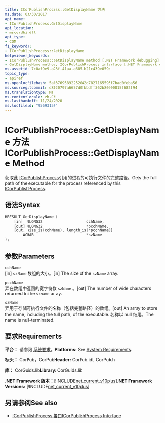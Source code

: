 ```yaml
---
title: ICorPublishProcess::GetDisplayName 方法
ms.date: 03/30/2017
api_name:
- ICorPublishProcess.GetDisplayName
api_location:
- mscordbi.dll
api_type:
- COM
f1_keywords:
- ICorPublishProcess::GetDisplayName
helpviewer_keywords:
- ICorPublishProcess::GetDisplayName method [.NET Framework debugging]
- GetDisplayName method, ICorPublishProcess interface [.NET Framework debugging]
ms.assetid: 7c0af9e9-a73f-41aa-a685-b21c439e059d
topic_type:
- apiref
ms.openlocfilehash: 5a037695892252042d7827165595f7bad0feba56
ms.sourcegitcommit: d8020797a6657d0fbbdff362b80300815f682f94
ms.translationtype: MT
ms.contentlocale: zh-CN
ms.lasthandoff: 11/24/2020
ms.locfileid: "95693159"
---
```

# <a name="icorpublishprocessgetdisplayname-method"></a><span data-ttu-id="90979-102">ICorPublishProcess::GetDisplayName 方法</span><span class="sxs-lookup"><span data-stu-id="90979-102">ICorPublishProcess::GetDisplayName Method</span></span>

<span data-ttu-id="90979-103">获取此 [ICorPublishProcess](icorpublishprocess-interface.md)引用的进程的可执行文件的完整路径。</span><span class="sxs-lookup"><span data-stu-id="90979-103">Gets the full path of the executable for the process referenced by this [ICorPublishProcess](icorpublishprocess-interface.md).</span></span>  
  
## <a name="syntax"></a><span data-ttu-id="90979-104">语法</span><span class="sxs-lookup"><span data-stu-id="90979-104">Syntax</span></span>  
  
```cpp  
HRESULT GetDisplayName (  
    [in]  ULONG32                    cchName,
    [out] ULONG32                    *pcchName,  
    [out, size_is(cchName), length_is(*pcchName)]
        WCHAR                        *szName  
);  
```  
  
## <a name="parameters"></a><span data-ttu-id="90979-105">参数</span><span class="sxs-lookup"><span data-stu-id="90979-105">Parameters</span></span>  

 `cchName`  
 <span data-ttu-id="90979-106">[in] `szName` 数组的大小。</span><span class="sxs-lookup"><span data-stu-id="90979-106">[in] The size of the `szName` array.</span></span>  
  
 `pcchName`  
 <span data-ttu-id="90979-107">弄在数组中返回的宽字符数 `szName` 。</span><span class="sxs-lookup"><span data-stu-id="90979-107">[out] The number of wide characters returned in the `szName` array.</span></span>  
  
 `szName`  
 <span data-ttu-id="90979-108">弄用于存储可执行文件的名称（包括完整路径）的数组。</span><span class="sxs-lookup"><span data-stu-id="90979-108">[out] An array to store the name, including the full path, of the executable.</span></span> <span data-ttu-id="90979-109">名称以 null 结尾。</span><span class="sxs-lookup"><span data-stu-id="90979-109">The name is null-terminated.</span></span>  
  
## <a name="requirements"></a><span data-ttu-id="90979-110">要求</span><span class="sxs-lookup"><span data-stu-id="90979-110">Requirements</span></span>  

 <span data-ttu-id="90979-111">**平台：** 请参阅 [系统要求](../../get-started/system-requirements.md)。</span><span class="sxs-lookup"><span data-stu-id="90979-111">**Platforms:** See [System Requirements](../../get-started/system-requirements.md).</span></span>  
  
 <span data-ttu-id="90979-112">**标头：** CorPub，CorPub</span><span class="sxs-lookup"><span data-stu-id="90979-112">**Header:** CorPub.idl, CorPub.h</span></span>  
  
 <span data-ttu-id="90979-113">**库：** CorGuids.lib</span><span class="sxs-lookup"><span data-stu-id="90979-113">**Library:** CorGuids.lib</span></span>  
  
 <span data-ttu-id="90979-114">**.NET Framework 版本：**[!INCLUDE[net_current_v10plus](../../../../includes/net-current-v10plus-md.md)]</span><span class="sxs-lookup"><span data-stu-id="90979-114">**.NET Framework Versions:** [!INCLUDE[net_current_v10plus](../../../../includes/net-current-v10plus-md.md)]</span></span>  
  
## <a name="see-also"></a><span data-ttu-id="90979-115">另请参阅</span><span class="sxs-lookup"><span data-stu-id="90979-115">See also</span></span>

- [<span data-ttu-id="90979-116">ICorPublishProcess 接口</span><span class="sxs-lookup"><span data-stu-id="90979-116">ICorPublishProcess Interface</span></span>](icorpublishprocess-interface.md)
